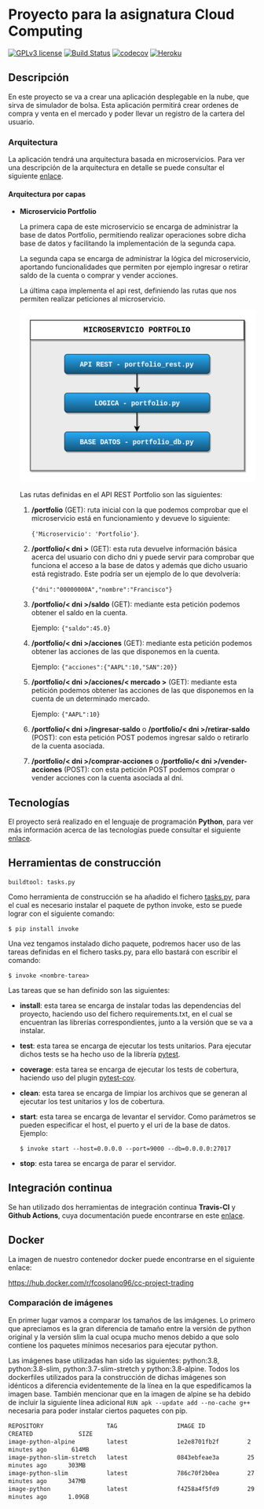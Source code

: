 # Proyecto para la asignatura Cloud Computing

[![GPLv3 license](https://img.shields.io/badge/License-GPLv3-blue.svg)](http://perso.crans.org/besson/LICENSE.html)
[![Build Status](https://travis-ci.com/Solano96/CC-Project-Trading.svg?branch=master)](https://github.com/Solano96/CC-Project-Trading)
[![codecov](https://codecov.io/gh/Solano96/CC-Project-Trading/branch/master/graph/badge.svg)](https://codecov.io/gh/Solano96/CC-Project-Trading)
[![Heroku](https://www.herokucdn.com/deploy/button.svg)](http://cc-project-trading.herokuapp.com/)

## Descripción

En este proyecto se va a crear una aplicación desplegable en la nube, que sirva de simulador de bolsa.  Esta aplicación permitirá crear ordenes de compra y venta en el mercado y poder llevar un registro de la cartera del usuario.

### Arquitectura

La aplicación tendrá una arquitectura basada en microservicios. Para ver una descripción de la arquitectura en detalle se puede consultar el siguiente [enlace](https://solano96.github.io/CC-Project-Trading/docs/arquitectura).

#### Arquitectura por capas

* **Microservicio Portfolio**

	La primera capa de este microservicio se encarga de administrar la base de datos Portfolio, permitiendo realizar operaciones sobre dicha base de datos y facilitando la implementación de la segunda capa.

	La segunda capa se encarga de administrar la lógica del microservicio, aportando funcionalidades que permiten por ejemplo ingresar o retirar saldo de la cuenta o comprar y vender acciones.

	La última capa implementa el api rest, definiendo las rutas que nos permiten realizar peticiones al microservicio.

	![](docs/img/arquitecturaCapas.png)

	Las rutas definidas en el API REST Portfolio son las siguientes:

	1. **/portfolio** (GET): ruta inicial con la que podemos comprobar que el microservicio está en funcionamiento y devueve lo siguiente:

	 	`{'Microservicio': 'Portfolio'}`.

	2. **/portfolio/< dni >** (GET): esta ruta devuelve información básica acerca del usuario con dicho dni y puede servir para comprobar que funciona el acceso a la base de datos y además que dicho usuario está registrado. Este podría ser un ejemplo de lo que devolvería:

	 	`{"dni":"00000000A","nombre":"Francisco"}`

	3. **/portfolio/< dni >/saldo** (GET): mediante esta petición podemos obtener el saldo en la cuenta.

		Ejemplo: `{"saldo":45.0}`

	4. **/portfolio/< dni >/acciones** (GET): mediante esta petición podemos obtener las acciones de las que disponemos en la cuenta.

		Ejemplo: `{"acciones":{"AAPL":10,"SAN":20}}`

	5. **/portfolio/< dni >/acciones/< mercado >** (GET): mediante esta petición podemos obtener las acciones de las que disponemos en la cuenta de un determinado mercado.

		Ejemplo: `{"AAPL":10}`

	6. **/portfolio/< dni >/ingresar-saldo** o **/portfolio/< dni >/retirar-saldo** (POST): con esta petición POST podemos ingresar saldo o retirarlo de la cuenta asociada.

	6. **/portfolio/< dni >/comprar-acciones** o **/portfolio/< dni >/vender-acciones** (POST): con esta petición POST podemos comprar o vender acciones con la cuenta asociada al dni.

## Tecnologías

El proyecto será realizado en el lenguaje de programación **Python**, para ver más información acerca de las tecnologías puede consultar el siguiente [enlace](https://solano96.github.io/CC-Project-Trading/docs/tecnologias).

## Herramientas de construcción

```
buildtool: tasks.py
```

Como herramienta de construcción se ha añadido el fichero [tasks.py](https://github.com/Solano96/CC-Project-Trading/blob/master/tasks.py), para el cual es necesario instalar el paquete de python invoke, esto se puede lograr con el siguiente comando:

```
$ pip install invoke
```

Una vez tengamos instalado dicho paquete, podremos hacer uso de las tareas definidas en el fichero tasks.py, para ello bastará con escribir el comando:

```
$ invoke <nombre-tarea>
```

Las tareas que se han definido son las siguientes:

* **install**: esta tarea se encarga de instalar todas las dependencias del proyecto, haciendo uso del fichero requirements.txt, en el cual se encuentran las librerías correspondientes, junto a la versión que se va a instalar.

* **test**: esta tarea se encarga de ejecutar los tests unitarios. Para ejecutar dichos tests se ha hecho uso de la librería [pytest](https://docs.pytest.org/en/latest/).

* **coverage**: esta tarea se encarga de ejecutar los tests de cobertura, haciendo uso del plugin [pytest-cov](https://pypi.org/project/pytest-cov/).

* **clean**: esta tarea se encarga de limpiar los archivos que se generan al ejecutar los test unitarios y los de cobertura.

* **start**: esta tarea se encarga de levantar el servidor. Como parámetros se pueden especificar el host, el puerto y el uri de la base de datos. Ejemplo:

	```
	$ invoke start --host=0.0.0.0 --port=9000 --db=0.0.0.0:27017
	```

* **stop**: esta tarea se encarga de parar el servidor.

## Integración continua

Se han utilizado dos herramientas de integración continua **Travis-CI** y **Github Actions**, cuya documentación puede encontrarse en este [enlace](https://solano96.github.io/CC-Project-Trading/docs/integracion_continua).


## Docker

La imagen de nuestro contenedor docker puede encontrarse en el siguiente enlace:

https://hub.docker.com/r/fcosolano96/cc-project-trading


### Comparación de imágenes

En primer lugar vamos a comparar los tamaños de las imágenes. Lo primero que apreciamos es la gran diferencia de tamaño entre la versión de python original y la versión slim la cual ocupa mucho menos debido a que solo contiene los paquetes mínimos necesarios para ejecutar python.

Las imágenes base utilizadas han sido las siguientes: python:3.8, python:3.8-slim, python:3.7-slim-stretch y python:3.8-alpine. Todos los dockerfiles utilizados para la construcción de dichas imágenes son idénticos a diferencia evidentemente de la línea en la que espedificamos la imagen base. También mencionar que en la imagen de alpine se ha debido de incluir la siguiente línea adicional `RUN apk --update add --no-cache g++` necesaria para poder instalar ciertos paquetes con pip.

```shell
REPOSITORY                  TAG                 IMAGE ID            CREATED             SIZE
image-python-alpine         latest              1e2e8701fb2f        2 minutes ago       614MB
image-python-slim-stretch   latest              0843ebfeae3a        25 minutes ago      303MB
image-python-slim           latest              786c70f2b0ea        27 minutes ago      347MB
image-python                latest              f4258a4f5fd9        29 minutes ago      1.09GB
```
